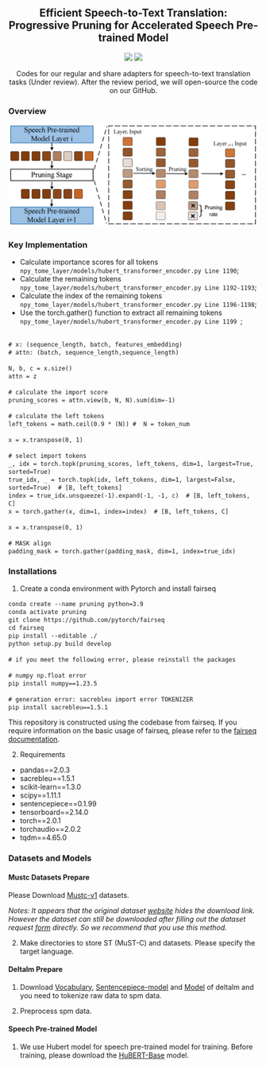 



<h2 align="center">
Efficient Speech-to-Text Translation: Progressive Pruning for Accelerated Speech Pre-trained Model
</h2>

<p align="center">
  <!-- <img src="https://img.shields.io/badge/EMNLP-2023-brightgreen"> -->
  <!-- <under review><img src="http://img.shields.io/badge/Paper-PDF-red.svg"></a> -->
  <img src="https://img.shields.io/badge/License-Apache%202.0-blue.svg">
  <img src="https://img.shields.io/badge/PyTorch-%23EE4C2C.svg?e&logo=PyTorch&logoColor=white">
</p>

<p align="center">
Codes for our regular and share adapters for speech-to-text translation tasks (Under review).
After the review period, we will open-source the code on our GitHub.
</p>

### Overview

<div style="text-align: center">
<img src="images/figure2.jpg"/>
</div>
<!-- ![](images/fig1.png#id=UEGkS&originalType=binary&ratio=1&rotation=0&showTitle=false&status=done&style=none&title=) -->

### Key Implementation


- Calculate importance scores for all tokens `npy_tome_layer/models/hubert_transformer_encoder.py Line 1190`;
- Calculate the remaining tokens `npy_tome_layer/models/hubert_transformer_encoder.py Line 1192-1193`;
- Calculate the index of the remaining tokens `npy_tome_layer/models/hubert_transformer_encoder.py Line 1196-1198`;
- Use the torch.gather() function to extract all remaining tokens `npy_tome_layer/models/hubert_transformer_encoder.py Line 1199 `;


```

# x: (sequence_length, batch, features_embedding) 
# attn: (batch, sequence_length,sequence_length)

N, b, c = x.size()
attn = z

# calculate the import score
pruning_scores = attn.view(b, N, N).sum(dim=-1)

# calculate the left tokens
left_tokens = math.ceil(0.9 * (N)) #  N = token_num

x = x.transpose(0, 1)

# select import tokens
_, idx = torch.topk(pruning_scores, left_tokens, dim=1, largest=True, sorted=True) 
true_idx, _ = torch.topk(idx, left_tokens, dim=1, largest=False, sorted=True)  # [B, left_tokens] 
index = true_idx.unsqueeze(-1).expand(-1, -1, c)  # [B, left_tokens, C]          
x = torch.gather(x, dim=1, index=index)  # [B, left_tokens, C]  

x = x.transpose(0, 1)  

# MASK align
padding_mask = torch.gather(padding_mask, dim=1, index=true_idx)

```

### Installations

1. Create a conda environment with Pytorch and install fairseq

```
conda create --name pruning python=3.9
conda activate pruning
git clone https://github.com/pytorch/fairseq
cd fairseq
pip install --editable ./
python setup.py build develop

# if you meet the following error, please reinstall the packages

# numpy np.float error 
pip install numpy==1.23.5

# generation error: sacrebleu import error TOKENIZER 
pip install sacrebleu==1.5.1
```


This repository is constructed using the codebase from fairseq. If you require information on the basic usage of fairseq, please refer to the [fairseq documentation](https://fairseq.readthedocs.io/en/latest/).

2. Requirements

- pandas==2.0.3
- sacrebleu==1.5.1
- scikit-learn==1.3.0
- scipy==1.11.1
- sentencepiece==0.1.99
- tensorboard==2.14.0
- torch==2.0.1
- torchaudio==2.0.2
- tqdm==4.65.0




### Datasets and Models


<!-- #### Mustc v1 -->
#### Mustc Datasets Prepare

Please Download [Mustc-v1](https://docs.google.com/forms/d/e/1FAIpQLSer9jNfUtxbi610n3T6diXRlANBbuzShsCje-GtKs1Sngh0YQ/viewform?pli=1) datasets. 

   *Notes: It appears that the original dataset [website](https://www.fbk.eu/en/research-centers/) hides the download link. However the dataset can still be downloaded after filling out the dataset request [form](https://docs.google.com/forms/d/e/1FAIpQLSer9jNfUtxbi610n3T6diXRlANBbuzShsCje-GtKs1Sngh0YQ/viewform?pli=1) directly. So we recommend that you use this method.*

2. Make directories to store ST (MuST-C) and datasets. Please specify the target language.



#### Deltalm Prepare
1.  Download [Vocabulary](https://deltalm.blob.core.windows.net/deltalm/dict.txt), [ Sentencepiece-model](https://deltalm.blob.core.windows.net/deltalm/spm.model) and [Model](https://deltalm.blob.core.windows.net/deltalm/deltalm-base.pt) of deltalm and you need to tokenize raw data to spm data. 

2.  Preprocess spm data. 

#### Speech Pre-trained Model 

1. We use Hubert model for speech pre-trained model for training. Before training, please download the [HuBERT-Base](https://dl.fbaipublicfiles.com/hubert/hubert_base_ls960.pt) model.
